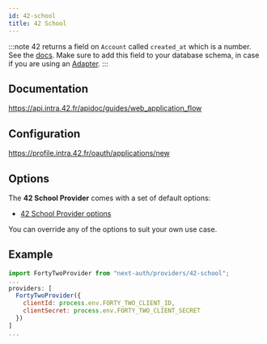```yaml
---
id: 42-school
title: 42 School
---
```


:::note
42 returns a field on `Account` called `created_at` which is a number. See the [docs](https://api.intra.42.fr/apidoc/guides/getting_started#make-basic-requests). Make sure to add this field to your database schema, in case if you are using an [Adapter](/adapters/overview).
:::

## Documentation

https://api.intra.42.fr/apidoc/guides/web_application_flow

## Configuration

https://profile.intra.42.fr/oauth/applications/new  

## Options

The **42 School Provider** comes with a set of default options:

- [42 School Provider options](https://github.com/nextauthjs/next-auth/blob/main/packages/next-auth/src/providers/42-school.ts)

You can override any of the options to suit your own use case.

## Example

```js
import FortyTwoProvider from "next-auth/providers/42-school";
...
providers: [
  FortyTwoProvider({
    clientId: process.env.FORTY_TWO_CLIENT_ID,
    clientSecret: process.env.FORTY_TWO_CLIENT_SECRET
  })
]
...
```
